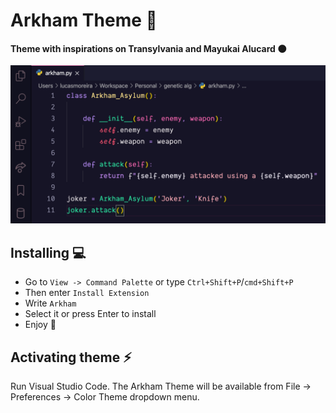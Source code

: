 # Arkham Theme 🦇
#### Theme with inspirations on Transylvania and Mayukai Alucard 🌑

![Theme in action](Screenshot.png)


## Installing 💻

-  Go to `View -> Command Palette` or type `Ctrl+Shift+P`/`cmd+Shift+P`
-  Then enter `Install Extension`
-  Write `Arkham`
-  Select it or press Enter to install
-  Enjoy 🎉

## Activating theme ⚡️

Run Visual Studio Code. The Arkham Theme will be available from File -> Preferences -> Color Theme dropdown menu.
